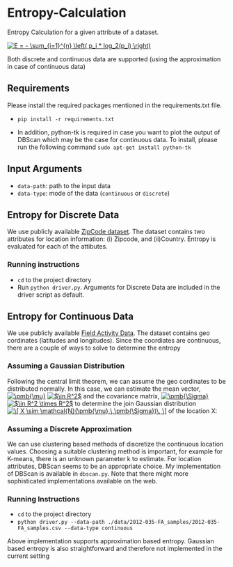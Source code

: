 # Entropy-Calculation
Entropy Calculation for a given attribute of a dataset.

<a href="https://www.codecogs.com/eqnedit.php?latex=E&space;=&space;-&space;\sum_{i=1}^{n}&space;\left(&space;p_i&space;*&space;log_2(p_i)&space;\right)" target="_blank"><img src="https://latex.codecogs.com/gif.latex?E&space;=&space;-&space;\sum_{i=1}^{n}&space;\left(&space;p_i&space;*&space;log_2(p_i)&space;\right)" title="E = - \sum_{i=1}^{n} \left( p_i * log_2(p_i) \right)" /></a>

Both discrete and continuous data are supported (using the approximation in case of continuous data)

## Requirements
Please install the required packages mentioned in the requirements.txt file. 
* `pip install -r requirements.txt`

* In addition, python-tk is required in case you want to plot the output of DBScan which may be the case for continuous data. To install, please run the following command `sudo apt-get install python-tk`

## Input Arguments
* `data-path`: path to the input data
* `data-type`: mode of the data (`continuous` or `discrete`)

## Entropy for Discrete Data
We use publicly available [ZipCode dataset](https://catalog.data.gov/dataset/zip-codes-zipcodes). The dataset contains two attributes for location information: (i) Zipcode, and (ii)Country. Entropy is evaluated for each of the attibutes.

### Running instructions
* `cd` to the project directory
* Run `python driver.py`. Arguments for Discrete Data are included in the driver script as default.

## Entropy for Continuous Data
We use publicly available [Field Activity Data](https://cmgds.marine.usgs.gov/data/field-activity-data/2012-035-FA/). The dataset contains geo cordinates (latitudes and longitudes). Since the coordiates are continuous, there are a couple of ways to solve to determine the entropy

### Assuming a Gaussian Distribution
Following the central limit theorem, we can assume the geo cordinates to be distributed normally. In this case, we can estimate the mean vector, <a href="https://www.codecogs.com/eqnedit.php?latex=\pmb{\mu}" target="_blank"><img src="https://latex.codecogs.com/gif.latex?\pmb{\mu}" title="\pmb{\mu}" /></a> <a href="https://www.codecogs.com/eqnedit.php?latex=$\in&space;R^2$" target="_blank"><img src="https://latex.codecogs.com/gif.latex?$\in&space;R^2$" title="$\in R^2$" /></a> and the covariance matrix, <a href="https://www.codecogs.com/eqnedit.php?latex=\pmb{\Sigma}" target="_blank"><img src="https://latex.codecogs.com/gif.latex?\pmb{\Sigma}" title="\pmb{\Sigma}" /></a> <a href="https://www.codecogs.com/eqnedit.php?latex=$\in&space;R^2&space;\times&space;R^2$" target="_blank"><img src="https://latex.codecogs.com/gif.latex?$\in&space;R^2&space;\times&space;R^2$" title="$\in R^2 \times R^2$" /></a> to determine the join Gaussian distribution <a href="https://www.codecogs.com/eqnedit.php?latex=\[&space;X&space;\sim&space;\mathcal{N}(\pmb{\mu},\,\pmb{\Sigma})\,&space;\]" target="_blank"><img src="https://latex.codecogs.com/gif.latex?\[&space;X&space;\sim&space;\mathcal{N}(\pmb{\mu},\,\pmb{\Sigma})\,&space;\]" title="\[ X \sim \mathcal{N}(\pmb{\mu},\,\pmb{\Sigma})\, \]" /></a> of the location X:

### Assuming a Discrete Approximation
We can use clustering based methods of discretize the continuous location values. Choosing a suitable clustering method is important, for example for K-means, there is an unknown parameter k to estimate. For location attributes, DBScan seems to be an appropriate choice. My implementation of DBScan is available in `dbscan.py`. Note that there might more sophisticated implementations available on the web.

### Running Instructions
* `cd` to the project directory
* `python driver.py --data-path ./data/2012-035-FA_samples/2012-035-FA_samples.csv --data-type continuous`

Above implementation supports approximation based entropy. Gaussian based entropy is also straightforward and therefore not implemented in the current setting
